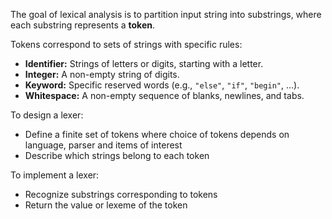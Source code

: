 The goal of lexical analysis is to partition input string into substrings, where each substring represents a **token**.

Tokens correspond to sets of strings with specific rules:
- **Identifier:** Strings of letters or digits, starting with a letter. 
- **Integer:** A non-empty string of digits. 
- **Keyword:** Specific reserved words (e.g., `"else"`, `"if"`, `"begin"`, ...). 
- **Whitespace:** A non-empty sequence of blanks, newlines, and tabs.

To design a lexer:
- Define a finite set of tokens where choice of tokens depends on language, parser and items of interest
- Describe which strings belong to each token

To implement a lexer:
- Recognize substrings corresponding to tokens
- Return the value or lexeme of the token
